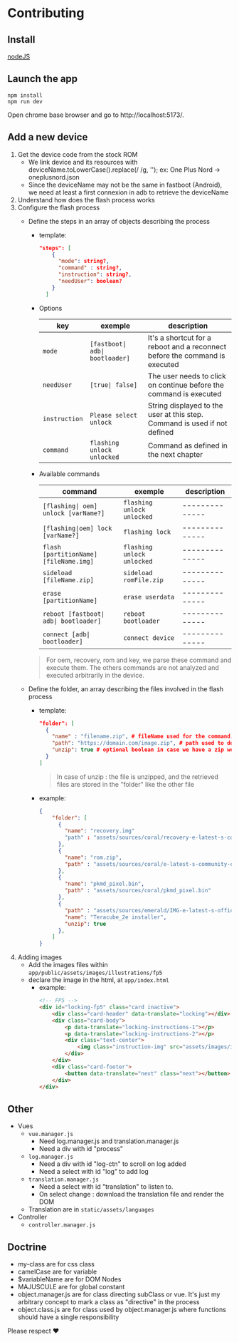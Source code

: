 # Contributing

## Install

[nodeJS](https://nodejs.org/en/download)

## Launch the app

```
npm install
npm run dev
```

Open chrome base browser and go to http://localhost:5173/.

## Add a new device

1. Get the device code from the stock ROM
    - We link device and its resources with deviceName.toLowerCase().replace(/ /g, ''); ex: One Plus Nord -> oneplusnord.json
    - Since the deviceName may not be the same in fastboot (Android), we need at least a first connexion in adb to retrieve the deviceName
2. Understand how does the flash process works
3. Configure the flash process
    - Define the steps in an array of objects describing the process
        - template: 
            ```json 
            "steps": [
                {
                  "mode": string?,
                  "command" : string?,
                  "instruction": string?,
                  "needUser": boolean?
                }
              ]
            ```
        - Options
    
            | key           | exemple                         | description                                                                 |
            |---------------|---------------------------------|-----------------------------------------------------------------------------|
            | `mode`        | `[fastboot\| adb\| bootloader]` | It's a shortcut for a reboot and a reconnect before the command is executed |
            | `needUser`    | `[true\| false]`                | The user needs to click on continue before the command is executed          |
            | `instruction` | `Please select unlock`          | String displayed to the user at this step. Command is used if not defined   |
            | `command`     | `flashing unlock unlocked`      | Command as defined in the next chapter                                      |
        - Available commands
    
            | command                                | exemple                    | description     |
            |----------------------------------------|----------------------------|-----------------|
            | `[flashing\| oem] unlock [varName?]`   | `flashing unlock unlocked` | --------------  |
            | `[flashing\|oem] lock [varName?]`      | `flashing lock`            | --------------  |
            | `flash [partitionName] [fileName.img]` | `flashing unlock unlocked` | --------------  |
            | `sideload [fileName.zip]`              | `sideload romFile.zip`     | --------------  |
            | `erase [partitionName]`                | `erase userdata`           | --------------  |
            | `reboot [fastboot\| adb\| bootloader]` | `reboot bootloader`        | --------------  |
            | `connect [adb\| bootloader]`           | `connect device`           | --------------  |

        > For oem, recovery, rom and key, we parse these command and execute them. The others commands are not analyzed and executed arbitrarily in the device.
      
    - Define the folder, an array describing the files involved in the flash process
        - template: 
            ```json
            "folder": [
              { 
                "name" : "filename.zip", # fileName used for the command.
                "path": "https://domain.com/image.zip", # path used to download the file.
                "unzip": true # optional boolean in case we have a zip we want to uncompress. 
              }
            ]
            ```

            > In case of unzip : the file is unzipped, and the retrieved files are stored in the "folder" like the other file
        - example:
    
            ```json
            {
                "folder": [
                  {
                    "name": "recovery.img"
                    "path" : "assets/sources/coral/recovery-e-latest-s-community-coral.img"
                  },
                  {
                    "name": "rom.zip",
                    "path" : "assets/sources/coral/e-latest-s-community-coral.zip"
                  },
                  {
                    "name": "pkmd_pixel.bin",
                    "path" : "assets/sources/coral/pkmd_pixel.bin"
                  },
                  {
                    "path" : "assets/sources/emerald/IMG-e-latest-s-official-emerald.zip",
                    "name": "Teracube_2e installer",
                    "unzip": true 
                  },
                ]
            }
            ```
4. Adding images
    - Add the images files within `app/public/assets/images/illustrations/fp5`
    - declare the image in the html, at `app/index.html`
        - example:
            ```html
            <!-- FP5 -->
            <div id="locking-fp5" class="card inactive">
                <div class="card-header" data-translate="locking"></div>
                <div class="card-body">
                    <p data-translate="locking-instructions-1"></p>
                    <p data-translate="locking-instructions-2"></p>
                    <div class="text-center">
                        <img class="instruction-img" src="assets/images/illustrations/fp5/Illustration - Accept warning-1.png">
                    </div>
                </div>
                <div class="card-footer">
                    <button data-translate="next" class="next"></button>
                </div>
            </div>
            ```

## Other

- Vues
    - `vue.manager.js`
        - Need log.manager.js and translation.manager.js
        - Need a div with id "process"
    - `log.manager.js`
        - Need a div with id "log-ctn" to scroll on log added
        - Need a select with id "log" to add log
    - `translation.manager.js`
        - Need a select with id "translation" to listen to.
        - On select change : download the translation file and render the DOM
    - Translation are in `static/assets/languages`
- Controller
    - `controller.manager.js`

## Doctrine

- my-class are for css class
- camelCase are for variable
- $variableName are for DOM Nodes
- MAJUSCULE are for global constant
- object.manager.js are for class directing subClass or vue. It's just my arbitrary concept to mark a class as "directive" in the process
- object.class.js are for class used by object.manager.js where functions should have a single responsibility

Please respect ♥
